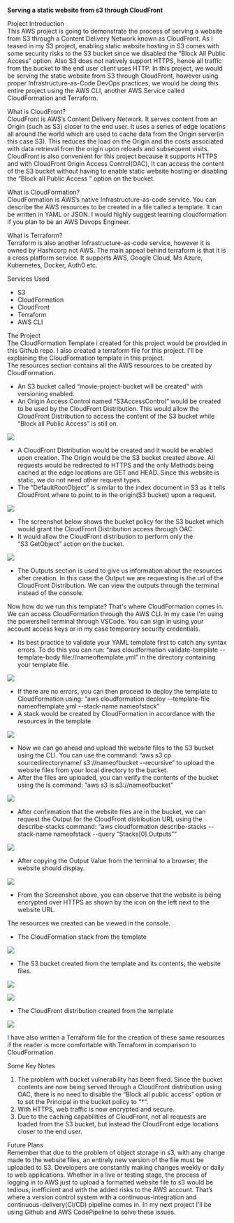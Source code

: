**Serving a static website from s3 through CloudFront**

Project Introduction  
This AWS project is going to demonstrate the process of serving a website from S3 through a Content Delivery Network known as CloudFront. As I teased in my S3 project, enabling static website hosting in S3 comes with some security risks to the S3 bucket since we disabled the “Block All Public Access” option. Also S3 does not natively support HTTPS, hence all traffic from the bucket to the end user client uses HTTP. In this project, we would be serving the static website from S3 through CloudFront, however using proper Infrastructure-as-Code DevOps practices, we would be doing this entire project using the AWS CLI, another AWS Service called CloudFormation and Terraform.

What is CloudFront?  
CloudFront is AWS’s Content Delivery Network. It serves content from an Origin (such as S3) closer to the end user. It uses a series of edge locations all around the world which are used to cache data from the Origin server(in this case S3). This reduces the load on the Origin and the costs associated with data retrieval from the origin upon reloads and subsequent visits. CloudFront is also convenient for this project because it supports HTTPS and with CloudFront Origin Access Control(OAC), It can access the content of the S3 bucket without having to enable static website hosting or disabling the “Block all Public Access ” option on the bucket.

What is CloudFormation?  
CloudFormation is AWS’s native Infrastructure-as-code service. You can describe the AWS resources to be created in a file called a template. It can be written in YAML or JSON. I would highly suggest learning cloudformation if you plan to be an AWS Devops Engineer.

What is Terraform?  
Terraform is also another Infrastructure-as-code service, however it is owned by Hashicorp not AWS. The main appeal behind terraform is that it is a cross platform service. It supports AWS, Google Cloud, Ms Azure, Kubernetes, Docker, Auth0 etc.

Services Used

- S3
- CloudFormation
- CloudFront
- Terraform
- AWS CLI

The Project  
The CloudFormation Template i created for this project would be provided in this Github repo. I also created a terraform file for this project. I'll be explaining the CloudFormation template in this project.  
The resources section contains all the AWS resources to be created by CloudFormation.

- An S3 bucket called “movie-project-bucket will be created” with versioning enabled.
- An Origin Access Control named “S3AccessControl” would be created to be used by the CloudFront Distribution. This would allow the CloudFront Distribution to access the content of the S3 bucket while “Block all Public Access” is still on.

![](./images/image6)

- A CloudFront Distribution would be created and it would be enabled upon creation. The Origin would be the S3 bucket created above. All requests would be redirected to HTTPS and the only Methods being cached at the edge locations are GET and HEAD. Since this website is static, we do not need other request types.
- The “DefaultRootObject” is similar to the index document in S3 as it tells CloudFront where to point to in the origin(S3 bucket) upon a request.

![](./images/image12)

- The screenshot below shows the bucket policy for the S3 bucket which would grant the CloudFront Distribution access through OAC.
- It would allow the CloudFront distribution to perform only the “S3:GetObject” action on the bucket.

![](./images/image1)

- The Outputs section is used to give us information about the resources after creation. In this case the Output we are requesting is the url of the CloudFront Distribution. We can view the outputs through the terminal instead of the console.

Now how do we run this template? That's where CloudFormation comes in. We can access CloudFormation through the AWS CLI. In my case I'm using the powershell terminal through VSCode. You can sign in using your account access keys or in my case temporary security credentials.

- Its best practice to validate your YAML template first to catch any syntax errors. To do this you can run: “aws cloudformation validate-template \--template-body file://nameoftemplate.yml” in the directory containing your template file.

![](./images/image10)

- If there are no errors, you can then proceed to deploy the template to CloudFormation using: “aws cloudformation deploy \--template-file nameoftemplate.yml \--stack-name nameofstack”
- A stack would be created by CloudFormation in accordance with the resources in the template

![](./images/image5)

- Now we can go ahead and upload the website files to the S3 bucket using the CLI. You can use the command: “aws s3 cp sourcedirectoryname/ s3://nameofbucket \--recursive” to upload the website files from your local directory to the bucket.
- After the files are uploaded, you can verify the contents of the bucket using the ls command: “aws s3 ls s3://nameofbucket”

![](./images/image11)

- After confirmation that the website files are in the bucket, we can request the Output for the CloudFront distribution URL using the describe-stacks command: “aws cloudformation describe-stacks \--stack-name nameofstack \--query “Stacks\[0\].Outputs””

![](./images/image3)

- After copying the Output Value from the terminal to a browser, the website should display.

![](./images/image7)

- From the Screenshot above, you can observe that the website is being encrypted over HTTPS as shown by the icon on the left next to the website URL.

The resources we created can be viewed in the console.

- The CloudFormation stack from the template

![](./images/image4)

- The S3 bucket created from the template and its contents; the website files.

![](./images/image2)

![](./images/image9)

- The CloudFront distribution created from the template

![](./images/image8)

I have also written a Terraform file for the creation of these same resources if the reader is more comfortable with Terraform in comparison to CloudFormation.

Some Key Notes

1. The problem with bucket vulnerability has been fixed. Since the bucket contents are now being served through a CloudFront distribution using OAC, there is no need to disable the “Block all public access” option or to set the Principal in the bucket policy to “\*”.
2. With HTTPS, web traffic is now encrypted and secure.
3. Due to the caching capabilities of CloudFront, not all requests are loaded from the S3 bucket, but instead the CloudFront edge locations closer to the end user.

Future Plans  
Remember that due to the problem of object storage in s3, with any change made to the website files, an entirely new version of the file must be uploaded to S3. Developers are constantly making changes weekly or daily to web applications. Whether in a live or testing stage, the process of logging in to AWS just to upload a formatted website file to s3 would be tedious, inefficient and with the added risks to the AWS account. That’s where a version control system with a continuous-integration and continuous-delivery(CI/CD) pipeline comes in. In my next project I'll be using Github and AWS CodePipeline to solve these issues.
